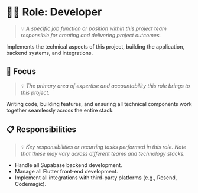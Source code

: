 # 👨‍💻 Role: Developer
> 💡 *A specific job function or position within this project team responsible for creating and delivering project outcomes.*

Implements the technical aspects of this project, building the application, backend systems, and integrations.

## 🎯 Focus
> 💡 *The primary area of expertise and accountability this role brings to this project.*

Writing code, building features, and ensuring all technical components work together seamlessly across the entire stack.

## 📋 Responsibilities
> 💡 *Key responsibilities or recurring tasks performed in this role. Note that these may vary across different teams and technology stacks.*

- Handle all Supabase backend development.
- Manage all Flutter front-end development.
- Implement all integrations with third-party platforms (e.g., Resend, Codemagic).
